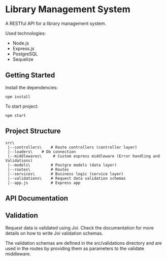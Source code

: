 # Library Management System
A RESTful API for a library management system.

Used technologies:
- Node.js
- Express.js
- PostgreSQL
- Sequelize

## Getting Started
Install the dependencies:

```
npm install
```
To start project:
```
npm start
```
## Project Structure
```
src\
 |--controllers\    # Route controllers (controller layer)
 |--loaders\    # Db connection
 |--middlewares\     # Custom express middleware (Error handling and Validations)
 |--models\         # Postgre models (data layer)
 |--routes\         # Routes
 |--services\       # Business logic (service layer)
 |--validations\    # Request data validation schemas
 |--app.js          # Express app
 ```
## API Documentation

## Validation
Request data is validated using Joi. Check the documentation for more details on how to write Joi validation schemas.

The validation schemas are defined in the src/validations directory and are used in the routes by providing them as parameters to the validate middleware.
